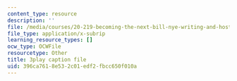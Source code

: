 ```yaml
---
content_type: resource
description: ''
file: /media/courses/20-219-becoming-the-next-bill-nye-writing-and-hosting-the-educational-show-january-iap-2015/396ca7618e532c01edf2fbcc650f010a_Ui2q2uoA-_g.srt
file_type: application/x-subrip
learning_resource_types: []
ocw_type: OCWFile
resourcetype: Other
title: 3play caption file
uid: 396ca761-8e53-2c01-edf2-fbcc650f010a
---
```

